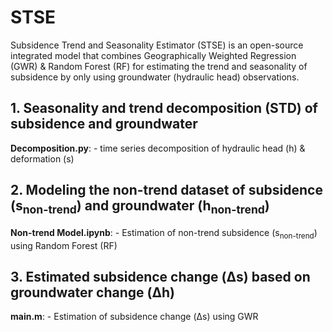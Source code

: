 # STSE
Subsidence Trend and Seasonality Estimator (STSE) is an open-source integrated model that combines Geographically Weighted Regression (GWR) & Random Forest (RF) for estimating the trend and seasonality of subsidence by only using groundwater (hydraulic head) observations.

## 1. Seasonality and trend decomposition (STD) of subsidence and groundwater
**Decomposition.py**: - time series decomposition of hydraulic head (h) & deformation (s)

## 2. Modeling the non-trend dataset of subsidence (s<sub>non-trend</sub>) and groundwater (h<sub>non-trend</sub>)
**Non-trend Model.ipynb**: -  Estimation of non-trend subsidence (s<sub>non-trend</sub>) using Random Forest (RF) 

## 3. Estimated subsidence change (&Delta;s) based on groundwater change (&Delta;h)
**main.m**: - Estimation of subsidence change (&Delta;s) using GWR
